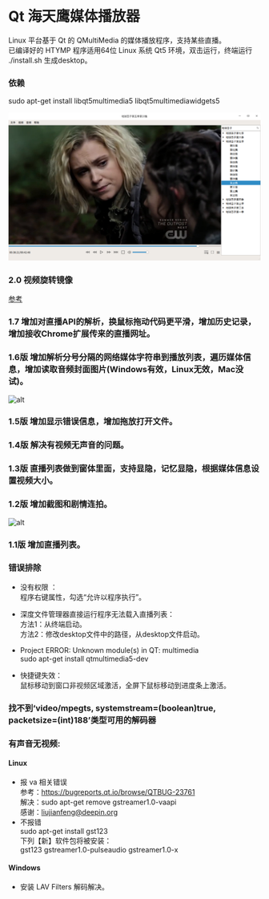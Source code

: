 # Qt 海天鹰媒体播放器
Linux 平台基于 Qt 的 QMultiMedia 的媒体播放程序，支持某些直播。  
已编译好的 HTYMP 程序适用64位 Linux 系统 Qt5 环境，双击运行，终端运行 ./install.sh 生成desktop。  
### 依赖  
sudo apt-get install libqt5multimedia5 libqt5multimediawidgets5

![alt](preview.png)  

### 2.0 视频旋转镜像
[参考](https://github.com/mgardner99/490/blob/master/mainwindow.cpp)
### 1.7 增加对直播API的解析，换鼠标拖动代码更平滑，增加历史记录，增加接收Chrome扩展传来的直播网址。
### 1.6版 增加解析分号分隔的网络媒体字符串到播放列表，遍历媒体信息，增加读取音频封面图片(Windows有效，Linux无效，Mac没试)。
![alt](music_cover.jpg)  
### 1.5版 增加显示错误信息，增加拖放打开文件。
### 1.4版 解决有视频无声音的问题。
### 1.3版 直播列表做到窗体里面，支持显隐，记忆显隐，根据媒体信息设置视频大小。
### 1.2版 增加截图和剧情连拍。
![alt](summary.jpg)  

### 1.1版 增加直播列表。

### 错误排除
* 没有权限 ：  
程序右键属性，勾选“允许以程序执行”。  
  
* 深度文件管理器直接运行程序无法载入直播列表：  
方法1：从终端启动。  
方法2：修改desktop文件中的路径，从desktop文件启动。  
  
* Project ERROR: Unknown module(s) in QT: multimedia  
sudo apt-get install qtmultimedia5-dev  

* 快捷键失效：  
鼠标移动到窗口非视频区域激活，全屏下鼠标移动到进度条上激活。

### 找不到‘video/mpegts, systemstream=(boolean)true, packetsize=(int)188’类型可用的解码器

### 有声音无视频:  
#### Linux
* 报 va 相关错误  
参考：https://bugreports.qt.io/browse/QTBUG-23761  
解决：sudo apt-get remove gstreamer1.0-vaapi  
感谢：liujianfeng@deepin.org
* 不报错  
    sudo apt-get install gst123  
    下列【新】软件包将被安装：  
    gst123 gstreamer1.0-pulseaudio gstreamer1.0-x  

#### Windows
* 安装 LAV Filters 解码解决。